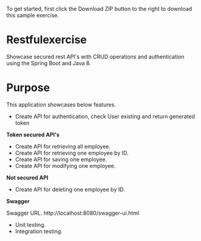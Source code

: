 To get started, first click the Download ZIP button to the right to download this sample exercise.

Restfulexercise
=======================
Showcase secured rest API's with CRUD operations and authentication using the Spring Boot and Java 8.

# Purpose

This application showcases below features.
* Create API for authentication, check User existing and return generated token

**Token secured API's**
* Create API for retrieving all employee.
* Create API for retrieving one employee by ID.
* Create API for saving one employee.
* Create API for modifying one employee.

**Not secured API**
* Create API for deleting one employee by ID.

**Swagger**

Swagger URL.
http://localhost:8080/swagger-ui.html

* Unit testing.
* Integration testing.


